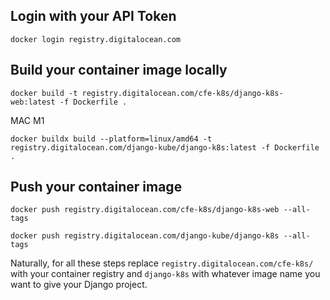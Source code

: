 ## Login with your API Token
```
docker login registry.digitalocean.com
```

## Build your container image locally

```
docker build -t registry.digitalocean.com/cfe-k8s/django-k8s-web:latest -f Dockerfile .
```
MAC M1
```
docker buildx build --platform=linux/amd64 -t registry.digitalocean.com/django-kube/django-k8s:latest -f Dockerfile .
```

## Push your container image
```
docker push registry.digitalocean.com/cfe-k8s/django-k8s-web --all-tags
```
```
docker push registry.digitalocean.com/django-kube/django-k8s --all-tags
```

Naturally, for all these steps replace `registry.digitalocean.com/cfe-k8s/` with your container registry and `django-k8s` with whatever image name you want to give your Django project.